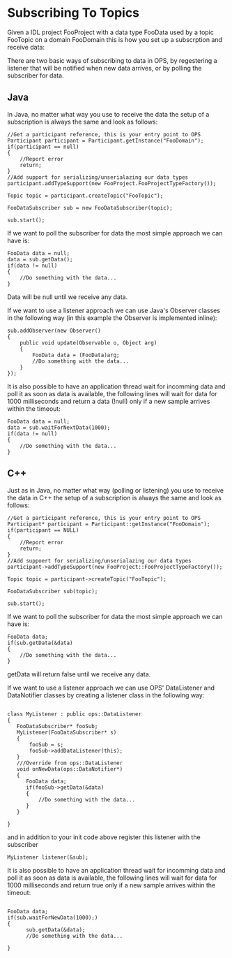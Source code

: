 # Subscribing To Topics #

Given a IDL project FooProject with a data type FooData used by a topic FooTopic on a domain FooDomain this is how you set up a subscrption and receive data:

There are two basic ways of subscribing to data in OPS, by regestering a listener that will be notified when new data arrives, or by polling the subscriber for data.

## Java ##

In Java, no matter what way you use to receive the data the setup of a subscription is always the same and look as follows:

```
//Get a participant reference, this is your entry point to OPS
Participant participant = Participant.getInstance("FooDomain");
if(participant == null)
{
    //Report error
    return;
}
//Add support for serializing/unserialazing our data types
participant.addTypeSupport(new FooProject.FooProjectTypeFactory());

Topic topic = participant.createTopic("FooTopic");

FooDataSubscriber sub = new FooDataSubscriber(topic);

sub.start();

```

If we want to poll the subscriber for data the most simple approach we can have is:

```
FooData data = null;
data = sub.getData();
if(data != null)
{
    //Do something with the data...
}
```

Data will be null until we receive any data.

If we want to use a listener approach we can use Java's Observer classes in the following way (in this example the Observer is implemented inline):

```
sub.addObserver(new Observer() 
{ 
    public void update(Observable o, Object arg)
    {
        FooData data = (FooData)arg;
        //Do something with the data...
    } 
});

```

It is also possible to have an application thread wait for incomming data and poll it as soon as data is available, the following lines will wait for data for 1000 milliseconds and return a data (!null) only if a new sample arrives within the timeout:

```
FooData data = null;
data = sub.waitForNextData(1000);
if(data != null)
{
    //Do something with the data...
}

```


## C++ ##

Just as in Java, no matter what way (polling or listening) you use to receive the data in C++ the setup of a subscription is always the same and look as follows:

```
//Get a participant reference, this is your entry point to OPS
Participant* participant = Participant::getInstance("FooDomain");
if(participant == NULL)
{
    //Report error
    return;
}
//Add suppoert for serializing/unserialazing our data types
participant->addTypeSupport(new FooProject::FooProjectTypeFactory());

Topic topic = participant->createTopic("FooTopic");

FooDataSubscriber sub(topic);

sub.start();

```

If we want to poll the subscriber for data the most simple approach we can have is:

```
FooData data;
if(sub.getData(&data)
{
    //Do something with the data...
}
```

getData will return false until we receive any data.

If we want to use a listener approach we can use OPS' DataListener and DataNotifier classes by creating a listener class in the following way:

```

class MyListener : public ops::DataListener
{
   FooDataSubscriber* fooSub;
   MyListener(FooDataSubscriber* s)
   {
       fooSub = s;
       fooSub->addDataListener(this);
   } 
   ///Override from ops::DataListener
   void onNewData(ops::DataNotifier*)
   {
      FooData data;
      if(fooSub->getData(&data)
      {
          //Do something with the data...
      }    
   } 

}
```

and in addition to your init code above register this listener with the subscriber

```
MyListener listener(&sub);

```

It is also possible to have an application thread wait for incomming data and poll it as soon as data is available, the following lines will wait for data for 1000 milliseconds and return true only if a new sample arrives within the timeout:

```

FooData data;
if(sub.waitForNewData(1000);)
{
      sub.getData(&data);
      //Do something with the data...
      
}

```